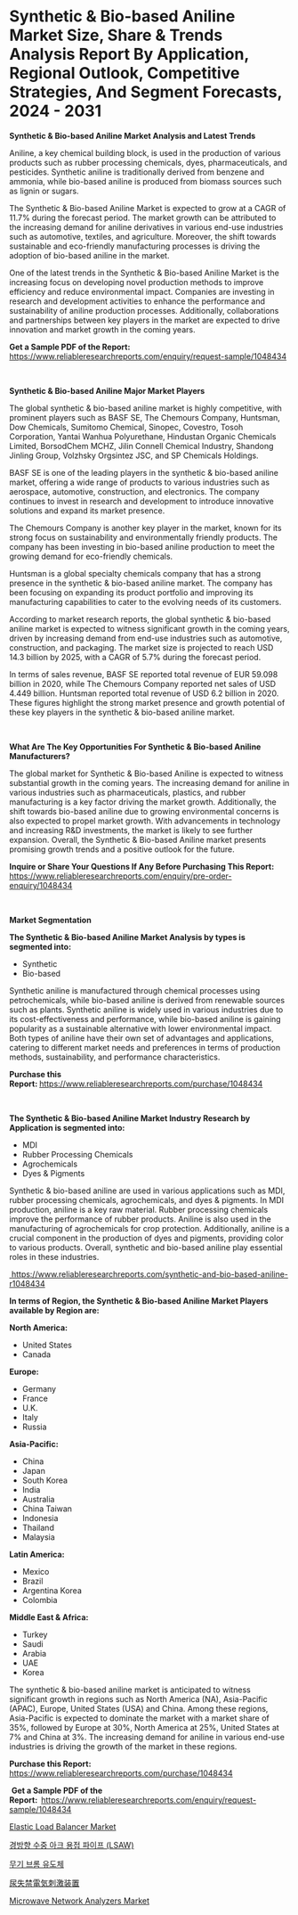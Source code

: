<p><h1>Synthetic & Bio-based Aniline Market Size, Share & Trends Analysis Report By Application, Regional Outlook, Competitive Strategies, And Segment Forecasts, 2024 - 2031</h1></p><p><strong>Synthetic & Bio-based Aniline Market Analysis and Latest Trends</strong></p>
<p><p>Aniline, a key chemical building block, is used in the production of various products such as rubber processing chemicals, dyes, pharmaceuticals, and pesticides. Synthetic aniline is traditionally derived from benzene and ammonia, while bio-based aniline is produced from biomass sources such as lignin or sugars.</p><p>The Synthetic & Bio-based Aniline Market is expected to grow at a CAGR of 11.7% during the forecast period. The market growth can be attributed to the increasing demand for aniline derivatives in various end-use industries such as automotive, textiles, and agriculture. Moreover, the shift towards sustainable and eco-friendly manufacturing processes is driving the adoption of bio-based aniline in the market.</p><p>One of the latest trends in the Synthetic & Bio-based Aniline Market is the increasing focus on developing novel production methods to improve efficiency and reduce environmental impact. Companies are investing in research and development activities to enhance the performance and sustainability of aniline production processes. Additionally, collaborations and partnerships between key players in the market are expected to drive innovation and market growth in the coming years.</p></p>
<p><strong>Get a Sample PDF of the Report:&nbsp;</strong> <a href="https://www.reliableresearchreports.com/enquiry/request-sample/1048434">https://www.reliableresearchreports.com/enquiry/request-sample/1048434</a></p>
<p>&nbsp;</p>
<p><strong>Synthetic & Bio-based Aniline Major Market Players</strong></p>
<p><p>The global synthetic & bio-based aniline market is highly competitive, with prominent players such as BASF SE, The Chemours Company, Huntsman, Dow Chemicals, Sumitomo Chemical, Sinopec, Covestro, Tosoh Corporation, Yantai Wanhua Polyurethane, Hindustan Organic Chemicals Limited, BorsodChem MCHZ, Jilin Connell Chemical Industry, Shandong Jinling Group, Volzhsky Orgsintez JSC, and SP Chemicals Holdings.</p><p>BASF SE is one of the leading players in the synthetic & bio-based aniline market, offering a wide range of products to various industries such as aerospace, automotive, construction, and electronics. The company continues to invest in research and development to introduce innovative solutions and expand its market presence.</p><p>The Chemours Company is another key player in the market, known for its strong focus on sustainability and environmentally friendly products. The company has been investing in bio-based aniline production to meet the growing demand for eco-friendly chemicals.</p><p>Huntsman is a global specialty chemicals company that has a strong presence in the synthetic & bio-based aniline market. The company has been focusing on expanding its product portfolio and improving its manufacturing capabilities to cater to the evolving needs of its customers.</p><p>According to market research reports, the global synthetic & bio-based aniline market is expected to witness significant growth in the coming years, driven by increasing demand from end-use industries such as automotive, construction, and packaging. The market size is projected to reach USD 14.3 billion by 2025, with a CAGR of 5.7% during the forecast period.</p><p>In terms of sales revenue, BASF SE reported total revenue of EUR 59.098 billion in 2020, while The Chemours Company reported net sales of USD 4.449 billion. Huntsman reported total revenue of USD 6.2 billion in 2020. These figures highlight the strong market presence and growth potential of these key players in the synthetic & bio-based aniline market.</p></p>
<p>&nbsp;</p>
<p><strong>What Are The Key Opportunities For Synthetic & Bio-based Aniline Manufacturers?</strong></p>
<p><p>The global market for Synthetic & Bio-based Aniline is expected to witness substantial growth in the coming years. The increasing demand for aniline in various industries such as pharmaceuticals, plastics, and rubber manufacturing is a key factor driving the market growth. Additionally, the shift towards bio-based aniline due to growing environmental concerns is also expected to propel market growth. With advancements in technology and increasing R&D investments, the market is likely to see further expansion. Overall, the Synthetic & Bio-based Aniline market presents promising growth trends and a positive outlook for the future.</p></p>
<p><strong>Inquire or Share Your Questions If Any Before Purchasing This Report:</strong> <a href="https://www.reliableresearchreports.com/enquiry/pre-order-enquiry/1048434">https://www.reliableresearchreports.com/enquiry/pre-order-enquiry/1048434</a></p>
<p>&nbsp;</p>
<p><strong>Market Segmentation</strong></p>
<p><strong>The Synthetic & Bio-based Aniline Market Analysis by types is segmented into:</strong></p>
<p><ul><li>Synthetic</li><li>Bio-based</li></ul></p>
<p><p>Synthetic aniline is manufactured through chemical processes using petrochemicals, while bio-based aniline is derived from renewable sources such as plants. Synthetic aniline is widely used in various industries due to its cost-effectiveness and performance, while bio-based aniline is gaining popularity as a sustainable alternative with lower environmental impact. Both types of aniline have their own set of advantages and applications, catering to different market needs and preferences in terms of production methods, sustainability, and performance characteristics.</p></p>
<p><strong>Purchase this Report:&nbsp;</strong><a href="https://www.reliableresearchreports.com/purchase/1048434">https://www.reliableresearchreports.com/purchase/1048434</a></p>
<p>&nbsp;</p>
<p><strong>The Synthetic & Bio-based Aniline Market Industry Research by Application is segmented into:</strong></p>
<p><ul><li>MDI</li><li>Rubber Processing Chemicals</li><li>Agrochemicals</li><li>Dyes & Pigments</li></ul></p>
<p><p>Synthetic & bio-based aniline are used in various applications such as MDI, rubber processing chemicals, agrochemicals, and dyes & pigments. In MDI production, aniline is a key raw material. Rubber processing chemicals improve the performance of rubber products. Aniline is also used in the manufacturing of agrochemicals for crop protection. Additionally, aniline is a crucial component in the production of dyes and pigments, providing color to various products. Overall, synthetic and bio-based aniline play essential roles in these industries.</p></p>
<p><a href="https://www.reliableresearchreports.com/synthetic-and-bio-based-aniline-r1048434">&nbsp;https://www.reliableresearchreports.com/synthetic-and-bio-based-aniline-r1048434</a></p>
<p><strong>In terms of Region, the Synthetic & Bio-based Aniline Market Players available by Region are:</strong></p>
<p>
    <p> <strong> North America: </strong>
        <ul>
            <li>United States</li>
            <li>Canada</li>
        </ul>
        </p> 
    <p> <strong> Europe: </strong>
        <ul>
            <li>Germany</li>
            <li>France</li>
            <li>U.K.</li>
            <li>Italy</li>
            <li>Russia</li>
        </ul>
        </p> 
    <p> <strong> Asia-Pacific: </strong>
        <ul>
            <li>China</li>
            <li>Japan</li>
            <li>South Korea</li>
            <li>India</li>
            <li>Australia</li>
            <li>China Taiwan</li>
            <li>Indonesia</li>
            <li>Thailand</li>
            <li>Malaysia</li>
        </ul>
        </p> 
    <p> <strong> Latin America: </strong>
        <ul>
            <li>Mexico</li>
            <li>Brazil</li>
            <li>Argentina Korea</li>
            <li>Colombia</li>
        </ul>
        </p> 
    <p> <strong> Middle East & Africa: </strong>
        <ul>
            <li>Turkey</li>
            <li>Saudi</li>
            <li>Arabia</li>
            <li>UAE</li>
            <li>Korea</li>
        </ul>
    </p>
    </p>
<p><p>The synthetic & bio-based aniline market is anticipated to witness significant growth in regions such as North America (NA), Asia-Pacific (APAC), Europe, United States (USA) and China. Among these regions, Asia-Pacific is expected to dominate the market with a market share of 35%, followed by Europe at 30%, North America at 25%, United States at 7% and China at 3%. The increasing demand for aniline in various end-use industries is driving the growth of the market in these regions.</p></p>
<p><strong>Purchase this Report: </strong><a href="https://www.reliableresearchreports.com/purchase/1048434">https://www.reliableresearchreports.com/purchase/1048434</a></p>
<p>&nbsp;<strong>Get a Sample PDF of the Report:&nbsp;&nbsp;</strong><a href="https://www.reliableresearchreports.com/enquiry/request-sample/1048434">https://www.reliableresearchreports.com/enquiry/request-sample/1048434</a></p>
<p><strong></strong></p>
<p><p><a href="https://issuu.com/reportprime-2/docs/elastic-load-balancer-market-size-2030.pptx">Elastic Load Balancer Market</a></p><p><a href="https://medium.com/@flower89678/%EC%A2%85%EB%B0%A9%ED%96%A5-%EC%B9%A8%EC%8A%B5-%EC%95%84%ED%81%AC-%EC%9A%A9%EC%A0%91-%ED%8C%8C%EC%9D%B4%ED%94%84-lsaw-%EC%8B%9C%EC%9E%A5-%EA%B2%BD%EC%9F%81-%EB%B6%84%EC%84%9D-%EC%8B%9C%EC%9E%A5-%EB%8F%99%ED%96%A5-%EB%B0%8F-2031%EB%85%84%EA%B9%8C%EC%A7%80%EC%9D%98-%EC%98%88%EC%B8%A1-03551627feb2">경방향 수중 아크 용접 파이프 (LSAW)</a></p><p><a href="https://github.com/Edwards13Jessica/Market-Research-Report-List-1/blob/main/276209190690.md">무기 브롬 유도체</a></p><p><a href="https://github.com/leigh4852023/Market-Research-Report-List-1/blob/main/925424199292.md">尿失禁電気刺激装置</a></p><p><a href="https://issuu.com/reportprime-2/docs/microwave-network-analyzers-market-size-2030.pptx">Microwave Network Analyzers Market</a></p></p>